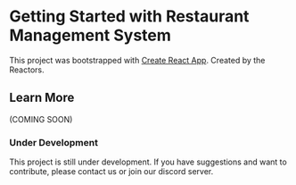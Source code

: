 # Getting Started with Restaurant Management System

This project was bootstrapped with [Create React App](https://github.com/facebook/create-react-app).
Created by the Reactors.

## Learn More

(COMING SOON)

### Under Development

This project is still under development. If you have suggestions and want to contribute, please contact us or join our discord server.

